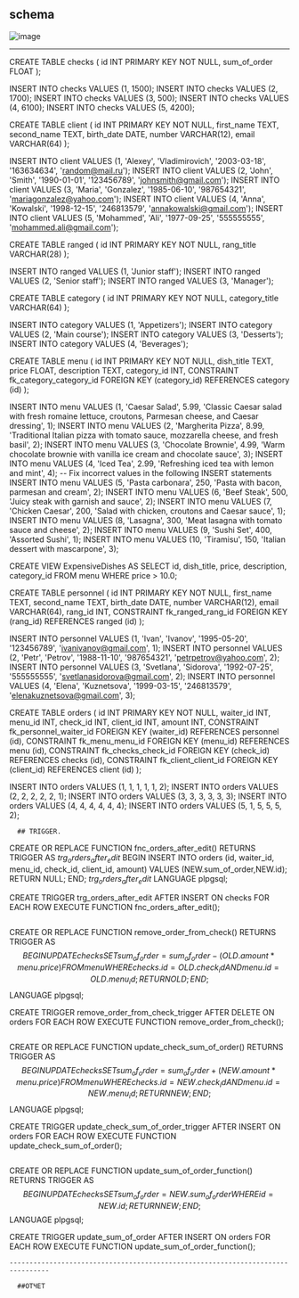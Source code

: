   ## schema
![image](https://github.com/piviich/db_practice/assets/144881369/eae75c35-ca95-4390-bb69-1cdd05c5dfec)

----------------------------------------------------------------------------------------------------


CREATE TABLE checks (
    id INT PRIMARY KEY NOT NULL,
    sum_of_order FLOAT
);

INSERT INTO checks VALUES (1, 1500);
INSERT INTO checks VALUES (2, 1700);
INSERT INTO checks VALUES (3, 500);
INSERT INTO checks VALUES (4, 6100);
INSERT INTO checks VALUES (5, 4200);


CREATE TABLE client (
    id INT PRIMARY KEY NOT NULL,
    first_name TEXT,
    second_name TEXT,
    birth_date DATE,
    number VARCHAR(12),
    email VARCHAR(64)
);

INSERT INTO client VALUES (1, 'Alexey', 'Vladimirovich', '2003-03-18', '163634634', 'random@mail.ru');
INSERT INTO client VALUES (2, 'John', 'Smith', '1990-01-01', '123456789', 'johnsmith@gmail.com');
INSERT INTO client VALUES (3, 'Maria', 'Gonzalez', '1985-06-10', '987654321', 'mariagonzalez@yahoo.com');
INSERT INTO client VALUES (4, 'Anna', 'Kowalski', '1998-12-15', '246813579', 'annakowalski@gmail.com');
INSERT INTO client VALUES (5, 'Mohammed', 'Ali', '1977-09-25', '555555555', 'mohammed.ali@gmail.com');


CREATE TABLE ranged (
    id INT PRIMARY KEY NOT NULL,
    rang_title VARCHAR(28)
);

INSERT INTO ranged VALUES (1, 'Junior staff');
INSERT INTO ranged VALUES (2, 'Senior staff');
INSERT INTO ranged VALUES (3, 'Manager');


CREATE TABLE category (
    id INT PRIMARY KEY NOT NULL,
    category_title VARCHAR(64)
);

INSERT INTO category VALUES (1, 'Appetizers');
INSERT INTO category VALUES (2, 'Main course');
INSERT INTO category VALUES (3, 'Desserts');
INSERT INTO category VALUES (4, 'Beverages');


CREATE TABLE menu (
    id INT PRIMARY KEY NOT NULL,
    dish_title TEXT,
    price FLOAT,
    description TEXT,
    category_id INT,
    CONSTRAINT fk_category_category_id FOREIGN KEY (category_id) REFERENCES category (id)
);

INSERT INTO menu VALUES (1, 'Caesar Salad', 5.99, 'Classic Caesar salad with fresh romaine lettuce, croutons, Parmesan cheese, and Caesar dressing', 1);
INSERT INTO menu VALUES (2, 'Margherita Pizza', 8.99, 'Traditional Italian pizza with tomato sauce, mozzarella cheese, and fresh basil', 2);
INSERT INTO menu VALUES (3, 'Chocolate Brownie', 4.99, 'Warm chocolate brownie with vanilla ice cream and chocolate sauce', 3);
INSERT INTO menu VALUES (4, 'Iced Tea', 2.99, 'Refreshing iced tea with lemon and mint', 4);
-- Fix incorrect values in the following INSERT statements
INSERT INTO menu VALUES (5, 'Pasta carbonara', 250, 'Pasta with bacon, parmesan and cream', 2);
INSERT INTO menu VALUES (6, 'Beef Steak', 500, 'Juicy steak with garnish and sauce', 2);
INSERT INTO menu VALUES (7, 'Chicken Caesar', 200, 'Salad with chicken, croutons and Caesar sauce', 1);
INSERT INTO menu VALUES (8, 'Lasagna', 300, 'Meat lasagna with tomato sauce and cheese', 2);
INSERT INTO menu VALUES (9, 'Sushi Set', 400, 'Assorted Sushi', 1);
INSERT INTO menu VALUES (10, 'Tiramisu', 150, 'Italian dessert with mascarpone', 3);

CREATE VIEW ExpensiveDishes AS
SELECT
  id,
  dish_title,
  price,
  description,
  category_id
FROM
  menu
WHERE
  price > 10.0;

CREATE TABLE personnel (
    id INT PRIMARY KEY NOT NULL,
    first_name TEXT,
    second_name TEXT,
    birth_date DATE,
    number VARCHAR(12),
    email VARCHAR(64),
    rang_id INT,
    CONSTRAINT fk_ranged_rang_id FOREIGN KEY (rang_id) REFERENCES ranged (id)
);

INSERT INTO personnel VALUES (1, 'Ivan', 'Ivanov', '1995-05-20', '123456789', 'ivanivanov@gmail.com', 1);
INSERT INTO personnel VALUES (2, 'Petr', 'Petrov', '1988-11-10', '987654321', 'petrpetrov@yahoo.com', 2);
INSERT INTO personnel VALUES (3, 'Svetlana', 'Sidorova', '1992-07-25', '555555555', 'svetlanasidorova@gmail.com', 2);
INSERT INTO personnel VALUES (4, 'Elena', 'Kuznetsova', '1999-03-15', '246813579', 'elenakuznetsova@gmail.com', 3);


CREATE TABLE orders (
    id INT PRIMARY KEY NOT NULL,
    waiter_id INT,
    menu_id INT,
    check_id INT,
    client_id INT,
    amount INT,
    CONSTRAINT fk_personnel_waiter_id FOREIGN KEY (waiter_id) REFERENCES personnel (id),
    CONSTRAINT fk_menu_menu_id FOREIGN KEY (menu_id) REFERENCES menu (id),
    CONSTRAINT fk_checks_check_id FOREIGN KEY (check_id) REFERENCES checks (id),
    CONSTRAINT fk_client_client_id FOREIGN KEY (client_id) REFERENCES client (id)
);

INSERT INTO orders VALUES (1, 1, 1, 1, 1, 2);
INSERT INTO orders VALUES (2, 2, 2, 2, 2, 1);
INSERT INTO orders VALUES (3, 3, 3, 3, 3, 3);
INSERT INTO orders VALUES (4, 4, 4, 4, 4, 4);
INSERT INTO orders VALUES (5, 1, 5, 5, 5, 2);


```
  ## TRIGGER.

```


CREATE OR REPLACE FUNCTION fnc_orders_after_edit() RETURNS TRIGGER AS $trg_orders_after_edit$
	BEGIN
		INSERT INTO orders (id, waiter_id, menu_id, check_id, client_id, amount)
		VALUES (NEW.sum_of_order,NEW.id);
		RETURN NULL;
	END;
$trg_orders_after_edit$ LANGUAGE plpgsql;

CREATE TRIGGER trg_orders_after_edit AFTER INSERT ON checks
	FOR EACH ROW EXECUTE FUNCTION fnc_orders_after_edit();
```

```
CREATE OR REPLACE FUNCTION remove_order_from_check()
RETURNS TRIGGER AS $$
BEGIN
    UPDATE checks
    SET sum_of_order = sum_of_order - (OLD.amount * menu.price)
    FROM menu
    WHERE checks.id = OLD.check_id AND menu.id = OLD.menu_id;
    RETURN OLD;
END;
$$ LANGUAGE plpgsql;

CREATE TRIGGER remove_order_from_check_trigger
AFTER DELETE ON orders
FOR EACH ROW EXECUTE FUNCTION remove_order_from_check();
```

```
CREATE OR REPLACE FUNCTION update_check_sum_of_order()
RETURNS TRIGGER AS $$
BEGIN
    UPDATE checks
    SET sum_of_order = sum_of_order + (NEW.amount * menu.price)
    FROM menu
    WHERE checks.id = NEW.check_id AND menu.id = NEW.menu_id;
    RETURN NEW;
END;
$$ LANGUAGE plpgsql;

CREATE TRIGGER update_check_sum_of_order_trigger
AFTER INSERT ON orders
FOR EACH ROW EXECUTE FUNCTION update_check_sum_of_order();
```
```
CREATE OR REPLACE FUNCTION update_sum_of_order_function()
RETURNS TRIGGER AS $$
BEGIN
    UPDATE checks
    SET sum_of_order = NEW.sum_of_order
    WHERE id = NEW.id;
    RETURN NEW;
END;
$$ LANGUAGE plpgsql;

CREATE TRIGGER update_sum_of_order
AFTER INSERT ON orders
FOR EACH ROW EXECUTE FUNCTION update_sum_of_order_function();
```
--------------------------------------------------------------------------------

  ##ОТЧЕТ



  

